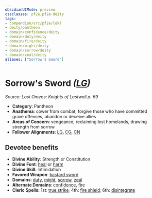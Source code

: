 ```yaml
---
obsidianUIMode: preview
cssclasses: pf2e,pf2e-deity
tags:
- compendium/src/pf2e/lokl
- deity/pantheon
- domain/confidence/deity
- domain/duty/deity
- domain/fire/deity
- domain/might/deity
- domain/sorrow/deity
- domain/zeal/deity
aliases: ["Sorrow's Sword"]
---
```

# Sorrow's Sword *([LG](rules/traits/lg-b1.md "Lawful Good Alignment Trait"))*  
*Source: Lost Omens: Knights of Lastwall p. 69*  

- **Category**: Pantheon
- **Anathema**: cower from combat, forgive those who have committed grave offenses, abandon or deceive allies
- **Areas of Concern**: vengeance, reclaiming lost homelands, drawing strength from sorrow
- **Follower Alignments**: [LG](rules/traits/lg-b1.md "Lawful Good Alignment Trait"), [CG](rules/traits/cg-b1.md "Chaotic Good Alignment Trait"), [CN](rules/traits/cn-b1.md "Chaotic Neutral Alignment Trait")

## Devotee benefits

- **Divine Ability**: Strength or Constitution
- **Divine Font**: [heal](compendium/spells/heal.md) or [harm](compendium/spells/harm.md)
- **Divine Skill**: Intimidation
- **Favored Weapon**: [bastard sword](compendium/equipment/items/bastard-sword.md)
- **Domains**: [duty](compendium/setting/domains.md#Duty), [might](compendium/setting/domains.md#Might), [sorrow](compendium/setting/domains.md#Sorrow), [zeal](compendium/setting/domains.md#Zeal)
- **Alternate Domains**: [confidence](compendium/setting/domains.md#Confidence), [fire](compendium/setting/domains.md#Fire)
- **Cleric Spells**: 1st: [true strike](compendium/spells/true-strike.md); 4th: [fire shield](compendium/spells/fire-shield.md); 6th: [disintegrate](compendium/spells/disintegrate.md)